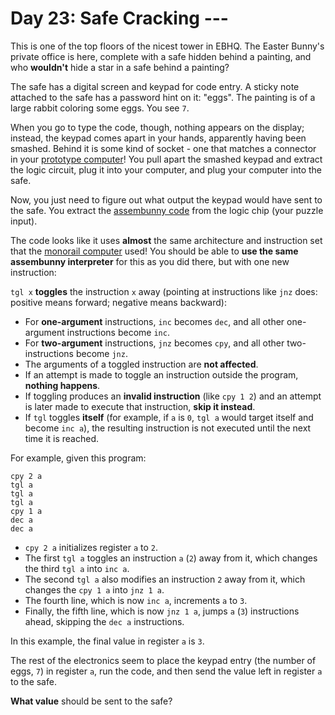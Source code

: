 # Day 23: Safe Cracking ---
This is one of the top floors of the nicest tower in EBHQ. The Easter Bunny's private office is here, complete with a 
safe hidden behind a painting, and who **wouldn't** hide a star in a safe behind a painting?

The safe has a digital screen and keypad for code entry. A sticky note attached to the safe has a password hint on it: 
"eggs". The painting is of a large rabbit coloring some eggs. You see `7`.

When you go to type the code, though, nothing appears on the display; instead, the keypad comes apart in your hands, 
apparently having been smashed. Behind it is some kind of socket - one that matches a connector in your 
[prototype computer](https://adventofcode.com/2016/day/11)! You pull apart the smashed keypad and extract the logic 
circuit, plug it into your computer, and plug your computer into the safe.

Now, you just need to figure out what output the keypad would have sent to the safe. You extract the 
[assembunny code](https://adventofcode.com/2016/day/12) from the logic chip (your puzzle input).

The code looks like it uses **almost** the same architecture and instruction set that the 
[monorail computer](https://adventofcode.com/2016/day/12) used! You should be able to **use the same assembunny 
interpreter** for this as you did there, but with one new instruction:

`tgl x` **toggles** the instruction `x` away (pointing at instructions like `jnz` does: positive means forward; 
negative means backward):
* For **one-argument** instructions, `inc` becomes `dec`, and all other one-argument instructions become `inc`.
* For **two-argument** instructions, `jnz` becomes `cpy`, and all other two-instructions become `jnz`.
* The arguments of a toggled instruction are **not affected**.
* If an attempt is made to toggle an instruction outside the program, **nothing happens**.
* If toggling produces an **invalid instruction** (like `cpy 1 2`) and an attempt is later made to execute that 
instruction, **skip it instead**.
* If `tgl` toggles **itself** (for example, if `a` is `0`, `tgl a` would target itself and become `inc a`), the 
resulting instruction is not executed until the next time it is reached.

For example, given this program:
```
cpy 2 a
tgl a
tgl a
tgl a
cpy 1 a
dec a
dec a
```
* `cpy 2 a` initializes register `a` to `2`.
* The first `tgl a` toggles an instruction `a` (`2`) away from it, which changes the third `tgl a` into `inc a`.
* The second `tgl a` also modifies an instruction `2` away from it, which changes the `cpy 1 a` into `jnz 1 a`.
* The fourth line, which is now `inc a`, increments `a` to `3`.
* Finally, the fifth line, which is now `jnz 1 a`, jumps `a` (`3`) instructions ahead, skipping the `dec a` 
instructions.

In this example, the final value in register `a` is `3`.

The rest of the electronics seem to place the keypad entry (the number of eggs, `7`) in register `a`, run the code, 
and then send the value left in register `a` to the safe.

**What value** should be sent to the safe?
